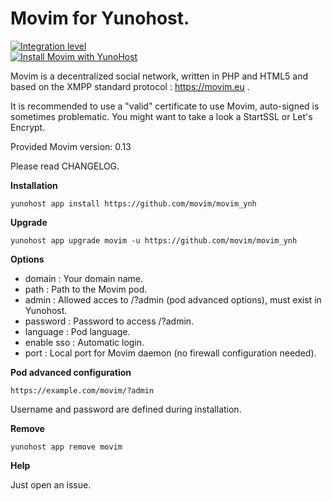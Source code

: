 Movim for Yunohost.
==========
[![Integration level](https://dash.yunohost.org/integration/movim.svg)](https://ci-apps.yunohost.org/jenkins/job/movim%20%28Community%29/lastBuild/consoleFull)  
[![Install Movim with YunoHost](https://install-app.yunohost.org/install-with-yunohost.png)](https://install-app.yunohost.org/?app=movim)

Movim is a decentralized social network, written in PHP and HTML5 and based on the XMPP standard protocol : https://movim.eu .

It is recommended to use a "valid" certificate to use Movim, auto-signed is sometimes problematic. You might want to take a look a StartSSL or Let's Encrypt.

Provided Movim version: 0.13

Please read CHANGELOG.

**Installation**

    yunohost app install https://github.com/movim/movim_ynh

**Upgrade**

    yunohost app upgrade movim -u https://github.com/movim/movim_ynh

**Options**

* domain : Your domain name.
* path : Path to the Movim pod.
* admin : Allowed acces to /?admin (pod advanced options), must exist in Yunohost.
* password : Password to access /?admin.
* language : Pod language.
* enable sso : Automatic login.
* port : Local port for Movim daemon (no firewall configuration needed).

**Pod advanced configuration**

    https://example.com/movim/?admin

Username and password are defined during installation.

**Remove**

    yunohost app remove movim

**Help**

Just open an issue.
